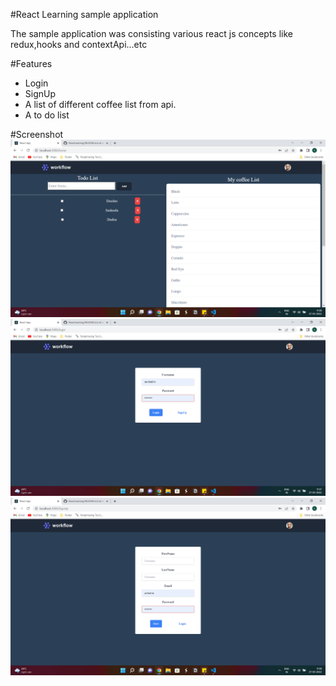 #React Learning sample application

The sample application was consisting various react js concepts like redux,hooks and contextApi...etc

#Features
- Login
- SignUp
- A list of different coffee list from api.
- A to do list 

#Screenshot
![home](https://github.com/sahadsalim/ReactLearning/blob/main/src/assets/rl-home.png)
![home](https://github.com/sahadsalim/ReactLearning/blob/main/src/assets/rl-login.png)
![home](https://github.com/sahadsalim/ReactLearning/blob/main/src/assets/rl-signup.png)